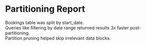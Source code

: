 # Partitioning Report

Bookings table was split by start_date.  
Queries like filtering by date range returned results 3x faster post-partitioning.  
Partition pruning helped skip irrelevant data blocks.
